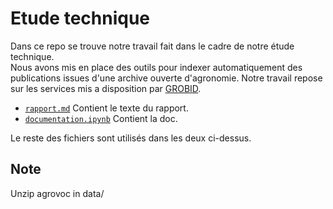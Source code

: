 # Etude technique

Dans ce repo se trouve notre travail fait dans le cadre de notre étude technique.  
Nous avons mis en place des outils pour indexer automatiquement des publications issues d'une archive ouverte d'agronomie.
Notre travail repose sur les services mis a disposition par [GROBID](https://github.com/kermitt2/grobid).

 - [`rapport.md`](rapport.md) Contient le texte du rapport.
 - [`documentation.ipynb`](documentation.ipynb) Contient la doc.

Le reste des fichiers sont utilisés dans les deux ci-dessus. 

## Note
Unzip agrovoc in data/
